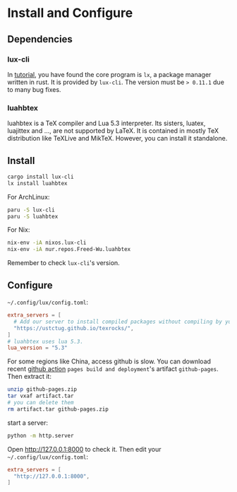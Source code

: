 # Install and Configure

## Dependencies

### lux-cli

In [tutorial](../README.md.html), you have found the core program is `lx`, a
package manager written in rust. It is provided by `lux-cli`.
The version must be `> 0.11.1` due to many bug fixes.

### luahbtex

luahbtex is a TeX compiler and Lua 5.3 interpreter. Its sisters, luatex,
luajittex and ..., are not supported by LaTeX.
It is contained in mostly TeX distribution like TeXLive and MikTeX.
However, you can install it standalone.

## Install

```sh
cargo install lux-cli
lx install luahbtex
```

For ArchLinux:

```sh
paru -S lux-cli
paru -S luahbtex
```

For Nix:

```sh
nix-env -iA nixos.lux-cli
nix-env -iA nur.repos.Freed-Wu.luahbtex
```

Remember to check `lux-cli`'s version.

## Configure

`~/.config/lux/config.toml`:

```toml
extra_servers = [
  # Add our server to install compiled packages without compiling by yourself.
  "https://ustctug.github.io/texrocks/",
]
# luahbtex uses lua 5.3.
lua_version = "5.3"
```

For some regions like China, access github is slow. You can download recent
[github action](https://github.com/ustctug/texrocks/actions/)
`pages build and deployment`'s artifact `github-pages`. Then extract it:

```sh
unzip github-pages.zip
tar vxaf artifact.tar
# you can delete them
rm artifact.tar github-pages.zip
```

start a server:

```sh
python -m http.server
```

Open <http://127.0.0.1:8000> to check it. Then edit your
`~/.config/lux/config.toml`:

```toml
extra_servers = [
  "http://127.0.0.1:8000",
]
```
